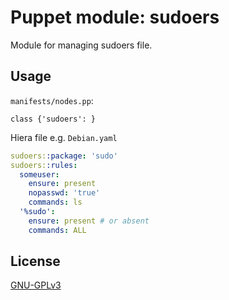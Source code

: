 # Puppet module: sudoers

Module for managing sudoers file.

## Usage

`manifests/nodes.pp`:

```puppet
class {'sudoers': }
```

Hiera file e.g. `Debian.yaml`

```yaml
sudoers::package: 'sudo'
sudoers::rules:
  someuser:
    ensure: present
    nopasswd: 'true'
    commands: ls
  '%sudo':
    ensure: present # or absent
    commands: ALL
```

## License

[GNU-GPLv3](https://github.com/deric/puppet-sudoers/blob/master/GNU-GPL.txt)
